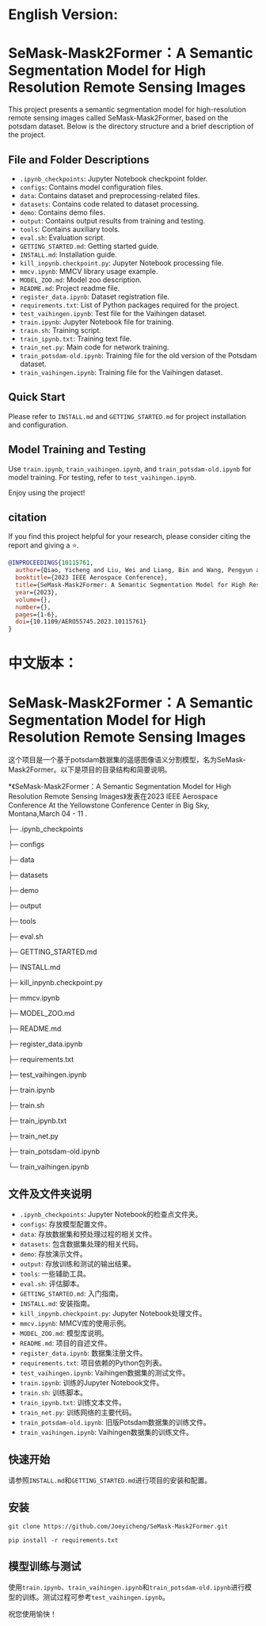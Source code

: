 # English Version:
# SeMask-Mask2Former：A Semantic Segmentation Model for High Resolution Remote Sensing Images


This project presents a semantic segmentation model for high-resolution remote sensing images called SeMask-Mask2Former, based on the potsdam dataset. Below is the directory structure and a brief description of the project.


## File and Folder Descriptions

- `.ipynb_checkpoints`: Jupyter Notebook checkpoint folder.
- `configs`: Contains model configuration files.
- `data`: Contains dataset and preprocessing-related files.
- `datasets`: Contains code related to dataset processing.
- `demo`: Contains demo files.
- `output`: Contains output results from training and testing.
- `tools`: Contains auxiliary tools.
- `eval.sh`: Evaluation script.
- `GETTING_STARTED.md`: Getting started guide.
- `INSTALL.md`: Installation guide.
- `kill_inpynb.checkpoint.py`: Jupyter Notebook processing file.
- `mmcv.ipynb`: MMCV library usage example.
- `MODEL_ZOO.md`: Model zoo description.
- `README.md`: Project readme file.
- `register_data.ipynb`: Dataset registration file.
- `requirements.txt`: List of Python packages required for the project.
- `test_vaihingen.ipynb`: Test file for the Vaihingen dataset.
- `train.ipynb`: Jupyter Notebook file for training.
- `train.sh`: Training script.
- `train_ipynb.txt`: Training text file.
- `train_net.py`: Main code for network training.
- `train_potsdam-old.ipynb`: Training file for the old version of the Potsdam dataset.
- `train_vaihingen.ipynb`: Training file for the Vaihingen dataset.

## Quick Start

Please refer to `INSTALL.md` and `GETTING_STARTED.md` for project installation and configuration.

## Model Training and Testing

Use `train.ipynb`, `train_vaihingen.ipynb`, and `train_potsdam-old.ipynb` for model training. For testing, refer to `test_vaihingen.ipynb`.

Enjoy using the project!
## citation
If you find this project helpful for your research, please consider citing the report and giving a ⭐.
```BibTex
@INPROCEEDINGS{10115761,
  author={Qiao, Yicheng and Liu, Wei and Liang, Bin and Wang, Pengyun and Zhang, Haopeng and Yang, Junli},
  booktitle={2023 IEEE Aerospace Conference}, 
  title={SeMask-Mask2Former: A Semantic Segmentation Model for High Resolution Remote Sensing Images}, 
  year={2023},
  volume={},
  number={},
  pages={1-6},
  doi={10.1109/AERO55745.2023.10115761}
}
```
# 中文版本：
# SeMask-Mask2Former：A Semantic Segmentation Model for High Resolution Remote Sensing Images
这个项目是一个基于potsdam数据集的遥感图像语义分割模型，名为SeMask-Mask2Former。以下是项目的目录结构和简要说明。

*《SeMask-Mask2Former：A Semantic Segmentation Model for High Resolution Remote Sensing Images》发表在2023 IEEE Aerospace Conference At the Yellowstone Conference Center in Big Sky, Montana,March 04 - 11
.

├─ .ipynb_checkpoints

├─ configs

├─ data

├─ datasets

├─ demo

├─ output

├─ tools

├─ eval.sh

├─ GETTING_STARTED.md

├─ INSTALL.md

├─ kill_inpynb.checkpoint.py

├─ mmcv.ipynb

├─ MODEL_ZOO.md

├─ README.md

├─ register_data.ipynb

├─ requirements.txt

├─ test_vaihingen.ipynb

├─ train.ipynb

├─ train.sh

├─ train_ipynb.txt

├─ train_net.py

├─ train_potsdam-old.ipynb

└─ train_vaihingen.ipynb


## 文件及文件夹说明

- `.ipynb_checkpoints`: Jupyter Notebook的检查点文件夹。
- `configs`: 存放模型配置文件。
- `data`: 存放数据集和预处理过程的相关文件。
- `datasets`: 包含数据集处理的相关代码。
- `demo`: 存放演示文件。
- `output`: 存放训练和测试的输出结果。
- `tools`: 一些辅助工具。
- `eval.sh`: 评估脚本。
- `GETTING_STARTED.md`: 入门指南。
- `INSTALL.md`: 安装指南。
- `kill_inpynb.checkpoint.py`: Jupyter Notebook处理文件。
- `mmcv.ipynb`: MMCV库的使用示例。
- `MODEL_ZOO.md`: 模型库说明。
- `README.md`: 项目的自述文件。
- `register_data.ipynb`: 数据集注册文件。
- `requirements.txt`: 项目依赖的Python包列表。
- `test_vaihingen.ipynb`: Vaihingen数据集的测试文件。
- `train.ipynb`: 训练的Jupyter Notebook文件。
- `train.sh`: 训练脚本。
- `train_ipynb.txt`: 训练文本文件。
- `train_net.py`: 训练网络的主要代码。
- `train_potsdam-old.ipynb`: 旧版Potsdam数据集的训练文件。
- `train_vaihingen.ipynb`: Vaihingen数据集的训练文件。

## 快速开始

请参照`INSTALL.md`和`GETTING_STARTED.md`进行项目的安装和配置。

## 安装

```
git clone https://github.com/Joeyicheng/SeMask-Mask2Former.git
```

```
pip install -r requirements.txt
```


## 模型训练与测试

使用`train.ipynb`、`train_vaihingen.ipynb`和`train_potsdam-old.ipynb`进行模型的训练。测试过程可参考`test_vaihingen.ipynb`。

祝您使用愉快！
